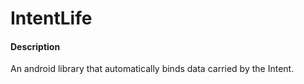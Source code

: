 # IntentLife

#### Description
An android library that automatically binds data carried by the Intent.